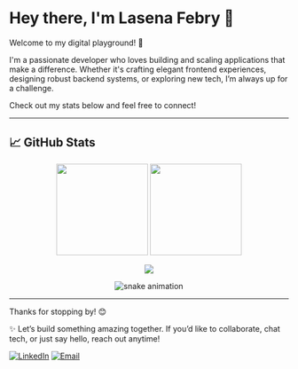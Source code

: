 # Hey there, I'm Lasena Febry 👋

Welcome to my digital playground! 🚀

I'm a passionate developer who loves building and scaling applications that make a difference. Whether it's crafting elegant frontend experiences, designing robust backend systems, or exploring new tech, I’m always up for a challenge.

Check out my stats below and feel free to connect!

---

## 📈 GitHub Stats

<p align="center">
  <img src="https://github-readme-stats.vercel.app/api?username=Senrism&show_icons=true&theme=tokyonight&hide=issues&count_private=true" height="165" />
  <img src="https://github-readme-stats.vercel.app/api/top-langs/?username=Senrism&layout=compact&theme=tokyonight" height="165" />
</p>

<p align="center">
  <img src="https://github-readme-activity-graph.cyclic.app/graph?username=Senrism&theme=tokyo-night" />
</p>

<p align="center">
  <img src="https://github.com/Senrism/Senrism/blob/output/github-contribution-grid-snake.svg" alt="snake animation" />
</p>

---

Thanks for stopping by! 😊

✨ Let’s build something amazing together. If you’d like to collaborate, chat tech, or just say hello, reach out anytime!

[![LinkedIn](https://img.shields.io/badge/LinkedIn-blue?logo=linkedin&logoColor=white)](https://linkedin.com/in/febry-lasena-darmawan) 
[![Email](https://img.shields.io/badge/Email-D14836?logo=gmail&logoColor=white)](mailto:lasenafebry@email.com)
